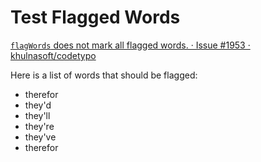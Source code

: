 # Test Flagged Words

[`flagWords` does not mark all flagged words. · Issue #1953 · khulnasoft/codetypo](https://github.com/khulnasoft/codetypo/issues/1953)

Here is a list of words that should be flagged:

- therefor
- they'd
- they'll
- they're
- they've
- therefor
